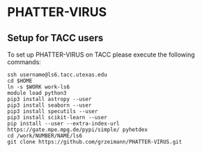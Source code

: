 # PHATTER-VIRUS

## Setup for TACC users
To set up PHATTER-VIRUS on TACC please execute the following commands:

```
ssh username@ls6.tacc.utexas.edu
cd $HOME
ln -s $WORK work-ls6
module load python3
pip3 install astropy --user
pip3 install seaborn --user
pip3 install specutils --user
pip3 install scikit-learn --user
pip install --user --extra-index-url https://gate.mpe.mpg.de/pypi/simple/ pyhetdex
cd /work/NUMBER/NAME/ls6
git clone https://github.com/grzeimann/PHATTER-VIRUS.git
```

